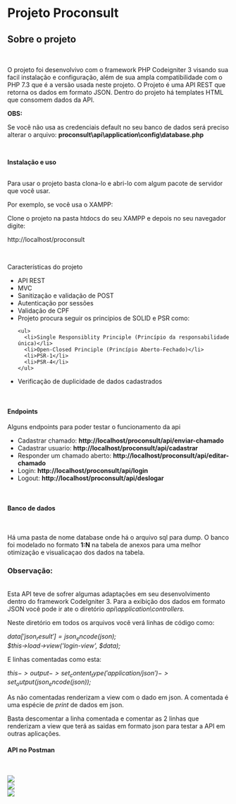 # Projeto Proconsult

<h2>Sobre o projeto</h2>

<br>

<p>
  O projeto foi desenvolvivo com o framework PHP Codeigniter 3 visando sua facil instalação e configuração, além de sua ampla compatibilidade com o PHP 7.3 que é a versão usada neste
  projeto. O Projeto é uma API REST que retorna os dados em formato JSON. Dentro do projeto há templates HTML que consomem dados da API. 
</p>

<strong>OBS: </strong> <br>

<span>Se você não usa as credenciais default no seu banco de dados será preciso alterar o arquivo: <strong> proconsult\api\application\config\database.php</strong></span>

<br>

<strong>Instalação e uso</strong>

<br>

<span>
  Para usar o projeto basta clona-lo e abri-lo com algum pacote de servidor que você usar. 

  Por exemplo, se você usa o XAMPP:

  Clone o projeto na pasta htdocs do seu XAMPP e depois no seu navegador digite:

  http://localhost/proconsult
</span>

<br>

<p>Características do projeto</p>

<ul>
  <li>API REST</li>
  <li>MVC</li>
  <li>Sanitização e validação de POST</li>
  <li>Autenticação por sessões</li>
  <li>Validação de CPF</li>
  <li>
    Projeto procura seguir os principios de SOLID e PSR como:

    <ul>
      <li>Single Responsiblity Principle (Princípio da responsabilidade única)</li>
      <li>Open-Closed Principle (Princípio Aberto-Fechado)</li>
      <li>PSR-1</li>
      <li>PSR-4</li>
    </ul>
  </li>
  <li>Verificação de duplicidade de dados cadastrados</li>
</ul>

<br>

<h4>Endpoints</h4>

<p>Alguns endpoints para poder testar o funcionamento da api</p>

<ul>
  <li> Cadastrar chamado: <strong> http://localhost/proconsult/api/enviar-chamado </strong></li>
  <li> Cadastrar usuario: <strong> http://localhost/proconsult/api/cadastrar </strong> </li>
  <li> Responder um chamado aberto: <strong> http://localhost/proconsult/api/editar-chamado </strong> </li>
  <li> Login: <strong> http://localhost/proconsult/api/login </strong> </li>
  <li> Logout: <strong>http://localhost/proconsult/api/deslogar</strong></li>
</ul>

<br>

<h4>Banco de dados</h4>

<br>

<p>
  Há uma pasta de nome database onde há o arquivo sql para dump. O banco foi modelado no formato <strong>1:N</strong>
  na tabela de anexos para uma melhor otimização e visualicaçao dos dados na tabela.
</p>

<h3><strong>Observação:</strong></h3> <br>

<span>
  Esta API teve de sofrer algumas adaptações em seu desenvolvimento dentro do framework
  CodeIgniter 3. Para a exibição dos dados em formato JSON você pode ir ate o diretório <i>api\application\controllers.</i> 
  
  Neste diretório em todos os arquivos você verá linhas de código como:

 <i>$data['json_result'] = json_encode($json);</i> <br>
 <i>$this->load->view('login-view', $data);</i> <br>

  E linhas comentadas como esta: <br>

  <i>$this->output->set_content_type('application/json')->set_output(json_encode($json));</i> <br>

  As não comentadas renderizam a view com o dado em json. A comentada é uma espécie de <i>print</i> de dados em json.

  Basta descomentar a linha comentada e comentar as 2 linhas que renderizam a view que terá as saidas 
  em formato json para testar a API em outras aplicações.
</span> <br>

<h4>API no Postman</h4> <br>

<img src="https://a.imagem.app/o3xWLT.png" widtth="834px"> <br>
<img src="https://a.imagem.app/o3xOev.png" widtth="834px"> <br>
<img src="https://a.imagem.app/o3xpy3.png" widtth="834px"> 


